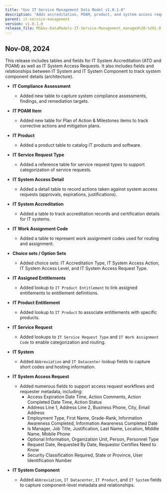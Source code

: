 ```yaml
---
title: "Gov IT Service Management Data Model v1.0.1.0"
description: "Adds accreditation, POAM, product, and system access request functionality; includes new tables, fields, and choice sets."
parent: it-service-management
version: v1.0.1.0
release_file: MSGov-DataModels-IT-Service-Management_managed%20-%201.0.1.0.zip
---
```


## Nov-08, 2024

This release includes tables and fields for IT System Accreditation (ATO and POAM) as well as IT System Access Requests. It also includes fields and relationships between IT System and IT System Component to track system component details (architecture).

- **IT Compliance Assessment**
    - Added new table to capture system compliance assessments, findings, and remediation targets.

- **IT POAM Item**
    - Added new table for Plan of Action & Milestones items to track corrective actions and mitigation plans.

- **IT Product**
    - Added a product table to catalog IT products and software.

- **IT Service Request Type**
    - Added a reference table for service request types to support categorization of service requests.

- **IT System Access Detail**
    - Added a detail table to record actions taken against system access requests (approvals, expirations, justifications).

- **IT System Accreditation**
    - Added a table to track accreditation records and certification details for IT systems.

- **IT Work Assignment Code**
    - Added a table to represent work assignment codes used for routing and assignment.

- **Choice sets / Option Sets**
    - Added choice sets: IT Accreditation Type, IT System Access Action, IT System Access Level, and IT System Access Request Type.

- **IT Assigned Entitlements**
    - Added lookup to `IT Product Entitlement` to link assigned entitlements to entitlement definitions.

- **IT Product Entitlement**
    - Added lookup to `IT Product` to associate entitlements with specific products.

- **IT Service Request**
    - Added lookups to `IT Service Request Type` and `IT Work Assignment Code` to enable categorization and routing.

- **IT System**
    - Added `Abbreviation` and `IT Datacenter` lookup fields to capture short codes and hosting information.

- **IT System Access Request**
    - Added numerous fields to support access request workflows and requester metadata, including:
        - Access Expiration Date Time, Action Comments, Action Completed Date Time, Action Status
        - Address Line 1, Address Line 2, Business Phone, City, Email Address
        - Employment Type, First Name, Grade-Rank, Information Awareness Completed, Information Awareness Completed Date
        - Is Manager, Job Title, Justification, Last Name, Location, Middle Name, Mobile Phone
        - Optional Information, Organization Unit, Person, Personnel Type
        - Request Date, Requested By Date, Requestor Certifies Need to Know
        - Security Classification Required, State or Province, User Identification Number

- **IT System Component**
    - Added `Abbreviation`, `IT Datacenter`, `IT Product`, and `IT System` fields to capture component-level metadata and relationships.
